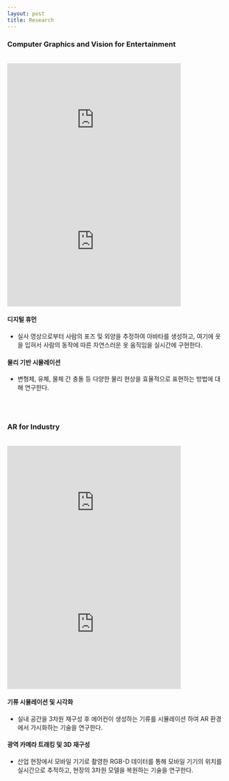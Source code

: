 ```yaml
---
layout: post
title: Research
---
```


### Computer Graphics and Vision for Entertainment
<br>
<div class="row">
    <iframe width="400" height="280" src="https://www.youtube.com/watch?v=Z8ZpUZ42v9c" title="YouTube video player" frameborder="0" allow="accelerometer; autoplay; clipboard-write; encrypted-media; gyroscope; picture-in-picture; web-share" allowfullscreen style="margin-right: 2rem"></iframe>
    <iframe width="400" height="280" src="https://www.youtube.com/embed/y4VfJjDFmV8?rel=0" title="YouTube video player" frameborder="0" allow="accelerometer; autoplay; clipboard-write; encrypted-media; gyroscope; picture-in-picture; web-share" allowfullscreen></iframe>
</div>

#### 디지털 휴먼
* 실사 영상으로부터 사람의 포즈 및 외양을 추정하여 아바타를 생성하고, 여기에 옷을 입혀서 사람의 동작에 따른 자연스러운 옷 움직임을 실시간에 구현한다.

#### 물리 기반 시뮬레이션
* 변형체, 유체, 물체 간 충돌 등 다양한 물리 현상을 효율적으로 표현하는 방법에 대해 연구한다.

<br><br>

### AR for Industry

<br>

<div class="row">
    <iframe width="400" height="280" src="https://www.youtube.com/embed/ttMZiVrtUAM?rel=0" title="YouTube video player" frameborder="0" allow="accelerometer; autoplay; clipboard-write; encrypted-media; gyroscope; picture-in-picture; web-share" allowfullscreen style="margin-right: 2rem"></iframe>
    <iframe width="400" height="280" src="https://www.youtube.com/embed/ODRu0XRrQPI?rel=0" title="YouTube video player" frameborder="0" allow="accelerometer; autoplay; clipboard-write; encrypted-media; gyroscope; picture-in-picture; web-share" allowfullscreen></iframe>
</div>

#### 기류 시뮬레이션 및 시각화
* 실내 공간을 3차원 재구성 후 에어컨이 생성하는 기류를 시뮬레이션 하여 AR 환경에서 가시화하는 기술을 연구한다.

#### 광역 카메라 트래킹 및 3D 재구성
* 산업 현장에서 모바일 기기로 촬영한 RGB-D 데이터를 통해 모바일 기기의 위치를 실시간으로 추적하고, 현장의 3차원 모델을 복원하는 기술을 연구한다.
